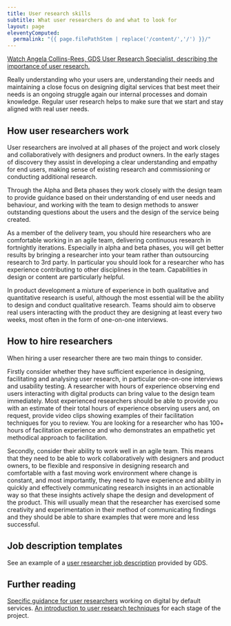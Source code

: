 ```yaml
---
title: User research skills
subtitle: What user researchers do and what to look for
layout: page
eleventyComputed:
  permalink: "{{ page.filePathStem | replace('/content/','/') }}/"
---
```


[Watch Angela Collins-Rees, GDS User Research Specialist, describing the importance of user research.](https://www.youtube.com/watch?v=1hbnPCdM4ls)

Really understanding who your users are, understanding their needs and maintaining a close focus on designing digital services that best meet their needs is an ongoing struggle again our internal processes and domain knowledge. Regular user research helps to make sure that we start and stay aligned with real user needs.

## How user researchers work

User researchers are involved at all phases of the project and work closely and collaboratively with designers and product owners. In the early stages of discovery they assist in developing a clear understanding and empathy for end users, making sense of existing research and commissioning or conducting additional research.

Through the Alpha and Beta phases they work closely with the design team to provide guidance based on their understanding of end user needs and behaviour, and working with the team to design methods to answer outstanding questions about the users and the design of the service being created.

As a member of the delivery team, you should hire researchers who are comfortable working in an agile team, delivering continuous research in fortnightly iterations. Especially in alpha and beta phases, you will get better results by bringing a researcher into your team rather than outsourcing research to 3rd party. In particular you should look for a researcher who has experience contributing to other disciplines in the team. Capabilities in design or content are particularly helpful.

In product development a mixture of experience in both qualitative and quantitative research is useful, although the most essential will be the ability to design and conduct qualitative research. Teams should aim to observe real users interacting with the product they are designing at least every two weeks, most often in the form of one-on-one interviews.

## How to hire researchers

When hiring a user researcher there are two main things to consider.

Firstly consider whether they have sufficient experience in designing, facilitating and analysing user research, in particular one-on-one interviews and usability testing. A researcher with hours of experience observing end users interacting with digital products can bring value to the design team immediately. Most experienced researchers should be able to provide you with an estimate of their total hours of experience observing users and, on request, provide video clips showing examples of their facilitation techniques for you to review. You are looking for a researcher who has 100+ hours of facilitation experience and who demonstrates an empathetic yet methodical approach to facilitation.

Secondly, consider their ability to work well in an agile team. This means that they need to be able to work collaboratively with designers and product owners, to be flexible and responsive in designing research and comfortable with a fast moving work environment where change is constant, and most importantly, they need to have experience and ability in quickly and effectively communicating research insights in an actionable way so that these insights actively shape the design and development of the product. This will usually mean that the researcher has exercised some creativity and experimentation in their method of communicating findings and they should be able to share examples that were more and less successful.

## Job description templates

See an example of a [user researcher job description](https://web.archive.org/web/20150911183933/https://www.gov.uk/service-manual/the-team/recruitment/job-descriptions) provided by GDS.

## Further reading

[Specific guidance for user researchers](https://web.archive.org/web/20150911183933/https://www.gov.uk/service-manual/user-researchers) working on digital by default services. [An introduction to user research techniques](https://web.archive.org/web/20150911183933/https://www.gov.uk/service-manual/user-centred-design/user-research) for each stage of the project.
